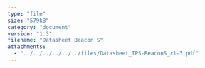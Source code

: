 ```yaml
---
type: "file"
size: "579kB"
category: "document"
version: "1.3"
filename: "Datasheet Beacon S"
attachments:
  - "../../../../../../files/Datasheet_IPS-BeaconS_r1-3.pdf"
---
```

